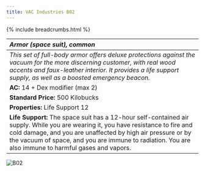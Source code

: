 ```yaml
---
title: VAC Industries B02
---
```


{% include breadcrumbs.html %}

| _Armor (space suit), common_ | 
|:-------------|
| _This set of full-body armor offers deluxe protections against the vacuum for the more discerning customer, with real wood accents and faux-leather interior. It provides a life support supply, as well as a boosted emergency beacon._ | 
| **AC:** 14 + Dex modifier (max 2) |
| **Standard Price:** 500 Kilobucks |
| **Properties:** Life Support 12 |
| **Life Support:** The space suit has a 12-hour self-contained air supply. While you are wearing it, you have resistance to fire and cold damage, and you are unaffected by high air pressure or by the vacuum of space, and you are immune to radiation. You are also immune to harmful gases and vapors. |

![B02](/{{site.baseurl}}/images/B02.jpg)